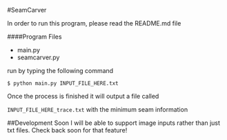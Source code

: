 #SeamCarver

In order to run this program, please read the README.md file

####Program Files
* main.py
* seamcarver.py

run by typing the following command

```$ python main.py INPUT_FILE_HERE.txt```

Once the process is finished it will output a file called 

```INPUT_FILE_HERE_trace.txt``` with the minimum seam information

##Development
Soon I will be able to support image inputs rather than just txt files. Check back soon for that feature!


